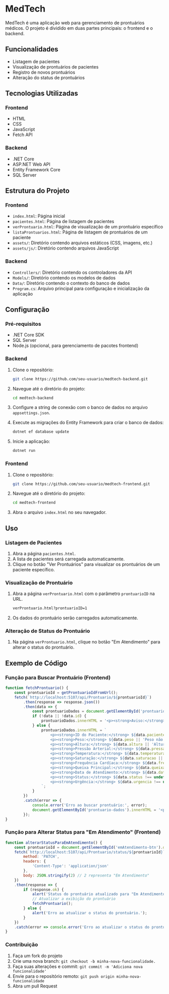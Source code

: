 # MedTech

MedTech é uma aplicação web para gerenciamento de prontuários médicos. O projeto é dividido em duas partes principais: o frontend e o backend.

## Funcionalidades

- Listagem de pacientes
- Visualização de prontuários de pacientes
- Registro de novos prontuários
- Alteração do status de prontuários

## Tecnologias Utilizadas

### Frontend

- HTML
- CSS
- JavaScript
- Fetch API

### Backend

- .NET Core
- ASP.NET Web API
- Entity Framework Core
- SQL Server

## Estrutura do Projeto

### Frontend

- `index.html`: Página inicial
- `pacientes.html`: Página de listagem de pacientes
- `verProntuario.html`: Página de visualização de um prontuário específico
- `listaProntuarios.html`: Página de listagem de prontuários de um paciente
- `assets/`: Diretório contendo arquivos estáticos (CSS, imagens, etc.)
- `assets/js/`: Diretório contendo arquivos JavaScript

### Backend

- `Controllers/`: Diretório contendo os controladores da API
- `Models/`: Diretório contendo os modelos de dados
- `Data/`: Diretório contendo o contexto do banco de dados
- `Program.cs`: Arquivo principal para configuração e inicialização da aplicação

## Configuração

### Pré-requisitos

- .NET Core SDK
- SQL Server
- Node.js (opcional, para gerenciamento de pacotes frontend)

### Backend

1. Clone o repositório:
    ```sh
    git clone https://github.com/seu-usuario/medtech-backend.git
    ```

2. Navegue até o diretório do projeto:
    ```sh
    cd medtech-backend
    ```

3. Configure a string de conexão com o banco de dados no arquivo `appsettings.json`.

4. Execute as migrações do Entity Framework para criar o banco de dados:
    ```sh
    dotnet ef database update
    ```

5. Inicie a aplicação:
    ```sh
    dotnet run
    ```

### Frontend

1. Clone o repositório:
    ```sh
    git clone https://github.com/seu-usuario/medtech-frontend.git
    ```

2. Navegue até o diretório do projeto:
    ```sh
    cd medtech-frontend
    ```

3. Abra o arquivo `index.html` no seu navegador.

## Uso

### Listagem de Pacientes

1. Abra a página `pacientes.html`.
2. A lista de pacientes será carregada automaticamente.
3. Clique no botão "Ver Prontuários" para visualizar os prontuários de um paciente específico.

### Visualização de Prontuário

1. Abra a página `verProntuario.html` com o parâmetro `prontuarioID` na URL.
    ```sh
    verProntuario.html?prontuarioID=1
    ```
2. Os dados do prontuário serão carregados automaticamente.

### Alteração de Status do Prontuário

1. Na página `verProntuario.html`, clique no botão "Em Atendimento" para alterar o status do prontuário.

## Exemplo de Código

### Função para Buscar Prontuário (Frontend)

```javascript
function fetchProntuario() {
    const prontuarioId = getProntuarioIdFromUrl();
    fetch(`http://localhost:5107/api/Prontuario/${prontuarioId}`)
        .then(response => response.json())
        .then(data => {
            const prontuarioDados = document.getElementById('prontuario-dados');
            if (!data || !data.id) {
                prontuarioDados.innerHTML = '<p><strong>Aviso:</strong> Prontuário não encontrado.</p>';
            } else {
                prontuarioDados.innerHTML = `
                    <p><strong>ID do Paciente:</strong> ${data.pacienteId || 'ID não disponível'}</p>
                    <p><strong>Peso:</strong> ${data.peso || 'Peso não disponível'}</p>
                    <p><strong>Altura:</strong> ${data.altura || 'Altura não disponível'}</p>
                    <p><strong>Pressão Arterial:</strong> ${data.pressaoArterial || 'Pressão Arterial não disponível'}</p>
                    <p><strong>Temperatura:</strong> ${data.temperatura || 'Temperatura não disponível'}</p>
                    <p><strong>Saturação:</strong> ${data.saturacao || 'Saturação não disponível'}</p>
                    <p><strong>Frequência Cardíaca:</strong> ${data.frequenciaCardiaca || 'Frequência Cardíaca não disponível'}</p>
                    <p><strong>Queixa Principal:</strong> ${data.queixaPrincipal || 'Queixa Principal não disponível'}</p>
                    <p><strong>Data de Atendimento:</strong> ${data.dataAtendimento ? formatDate(data.dataAtendimento) : 'Data não disponível'}</p>
                    <p><strong>Status:</strong> ${data.status !== undefined ? getStatusDescription(data.status) : 'Status não disponível'}</p>
                    <p><strong>Urgência:</strong> ${data.urgencia !== undefined ? getUrgenciaDescription(data.urgencia) : 'Urgência não disponível'}</p>
                `;
            }
        })
        .catch(error => {
            console.error('Erro ao buscar prontuário:', error);
            document.getElementById('prontuario-dados').innerHTML = '<p><strong>Erro:</strong> Não foi possível buscar o prontuário.</p>';
        });
} 
```

### Função para Alterar Status para "Em Atendimento" (Frontend)

```javascript
function alterarStatusParaEmAtendimento() {
    const prontuarioId = document.getElementById('emAtendimento-btn').dataset.prontuarioId;
    fetch(`http://localhost:5107/api/Prontuario/status/${prontuarioId}`, {
        method: 'PATCH',
        headers: {
            'Content-Type': 'application/json'
        },
        body: JSON.stringify(2) // 2 representa "Em Atendimento"
    })
    .then(response => {
        if (response.ok) {
            alert('Status do prontuário atualizado para "Em Atendimento"');
            // Atualizar a exibição do prontuário
            fetchProntuario();
        } else {
            alert('Erro ao atualizar o status do prontuário.');
        }
    })
    .catch(error => console.error('Erro ao atualizar o status do prontuário:', error));
}
```

### Contribuição

1. Faça um fork do projeto
2. Crie uma nova branch: ```git checkout -b minha-nova-funcionalidade.```
3. Faça suas alterações e commit: ```git commit -m 'Adiciona nova funcionalidade'```
4. Envie para o repositório remoto: ```git push origin minha-nova-funcionalidade```
5. Abra um pull Request